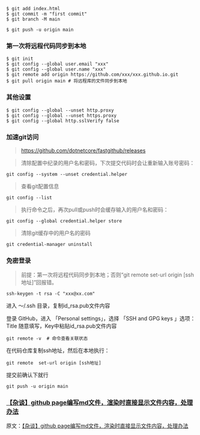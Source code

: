 ``` shell
$ git add index.html
$ git commit -m "first commit"
$ git branch -M main

$ git push -u origin main
```
### 第一次将远程代码同步到本地
``` shell
$ git init
$ git config --global user.email "xxx"
$ git config --global user.name "xxx"
$ git remote add origin https://github.com/xxx/xxx.github.io.git
$ git pull origin main # 将远程库的文件同步到本地

```

### 其他设置
``` shell
$ git config --global --unset http.proxy
$ git config --global --unset https.proxy
$ git config --global http.sslVerify false

```

### 加速git访问
> https://github.com/dotnetcore/fastgithub/releases


> 清除配置中纪录的用户名和密码，下次提交代码时会让重新输入账号密码：
``` shell
git config --system --unset credential.helper
```
> 查看git配置信息
``` shell
git config --list
```
> 执行命令之后，再次pull或push时会缓存输入的用户名和密码：
``` shell
git config --global credential.helper store
```
> 清除git缓存中的用户名的密码
``` shell
git credential-manager uninstall
```


### 免密登录

> 前提：第一次将远程代码同步到本地；否则“git remote  set-url origin [ssh地址]”回报错。

``` shell
ssh-keygen -t rsa -C "xxx@xx.com"
```
进入 ～/.ssh 目录，复制id_rsa.pub文件内容

登录 GitHub，进入 「Personal settings」，选择 「SSH and GPG keys 」选项：
Title 随意填写，Key中粘贴id_rsa.pub文件内容
``` shell
git remote -v  # 命令查看关联状态
```
在代码仓库复制ssh地址，然后在本地执行：
``` shell
git remote  set-url origin [ssh地址]
```
提交前确认下就行
``` shell
git push -u origin main
```

### [【杂谈】github page编写md文件，渲染时直接显示文件内容，处理办法](https://blog.csdn.net/C2681595858/article/details/88066775)
原文：[【杂谈】github page编写md文件，渲染时直接显示文件内容，处理办法](https://blog.csdn.net/C2681595858/article/details/88066775)
